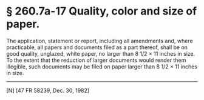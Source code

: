 # § 260.7a-17   Quality, color and size of paper.

The application, statement or report, including all amendments and, where practicable, all papers and documents filed as a part thereof, shall be on good quality, unglazed, white paper, no larger than 8
1/2 × 11 inches in size. To the extent that the reduction of larger documents would render them illegible, such documents may be filed on paper larger than 8
1/2 × 11 inches in size.



---

[N] [47 FR 58239, Dec. 30, 1982] 




